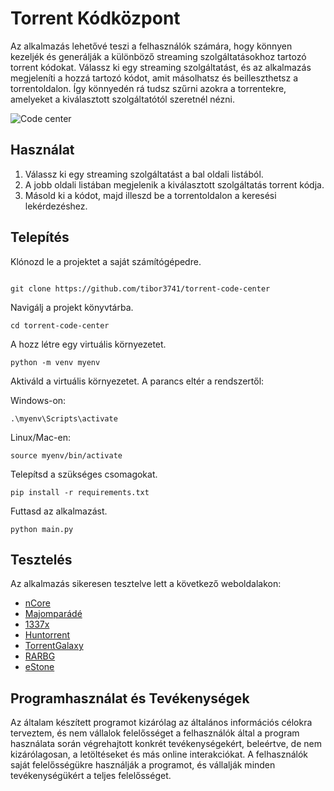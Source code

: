 # Torrent Kódközpont

Az alkalmazás lehetővé teszi a felhasználók számára, hogy könnyen kezeljék és generálják a különböző streaming szolgáltatásokhoz tartozó torrent kódokat. Válassz ki egy streaming szolgáltatást, és az alkalmazás megjeleníti a hozzá tartozó kódot, amit másolhatsz és beilleszthetsz a torrentoldalon. Így könnyedén rá tudsz szűrni azokra a torrentekre, amelyeket a kiválasztott szolgáltatótól szeretnél nézni.

![Code center](https://github.com/tibor3741/torrent-code-center/assets/36704519/3ef53e6b-a412-42e0-981d-f8bc22cb44fc)


## Használat

1. Válassz ki egy streaming szolgáltatást a bal oldali listából.
2. A jobb oldali listában megjelenik a kiválasztott szolgáltatás torrent kódja.
3. Másold ki a kódot, majd illeszd be a torrentoldalon a keresési lekérdezéshez.

## Telepítés
Klónozd le a projektet a saját számítógépedre.
   ```text

  git clone https://github.com/tibor3741/torrent-code-center
  ```
Navigálj a projekt könyvtárba.
```text 
cd torrent-code-center
```
A hozz létre egy virtuális környezetet. 
```text 
python -m venv myenv
```
Aktiváld a virtuális környezetet. A parancs eltér a rendszertől:

Windows-on: 
```text 
.\myenv\Scripts\activate
```
Linux/Mac-en:
```text 
source myenv/bin/activate
```
Telepítsd a szükséges csomagokat.
```text
pip install -r requirements.txt
```
Futtasd az alkalmazást.
```text
python main.py
```

## Tesztelés

Az alkalmazás sikeresen tesztelve lett a következő weboldalakon:
- [nCore](https://ncore.cc)
- [Majomparádé](https://majomparade.hu)
- [1337x](https://1337x.to)
- [Huntorrent](https://huntorrent.net)
- [TorrentGalaxy](https://torrentgalaxy.to)
- [RARBG](https://rarbg.to)
- [eStone](https://estone.cc)

## Programhasználat és Tevékenységek

Az általam készített programot kizárólag az általános információs célokra terveztem, és nem vállalok felelősséget a felhasználók által a program használata során végrehajtott konkrét tevékenységekért, beleértve, de nem kizárólagosan, a letöltéseket és más online interakciókat. A felhasználók saját felelősségükre használják a programot, és vállalják minden tevékenységükért a teljes felelősséget.
